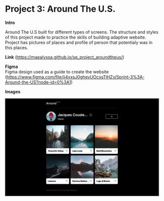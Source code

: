 # Project 3: Around The U.S.

**Intro**
  
Around The U.S built for different types of screens. The structure and styles of this project made to practice the skills of building adaptive website. Project has pictures of places and profile of person that potentialy was in this places.
  
**Link**
(https://maealyssa.github.io/se_project_aroundtheus/)

**Figma**  
 Figma design used as a guide to create the website 
(https://www.figma.com/file/ii4xxsJ0ghevUOcssTlHZv/Sprint-3%3A-Around-the-US?node-id=0%3A1)  
  
**Images**  
  
![screenshot of website](image.png)
